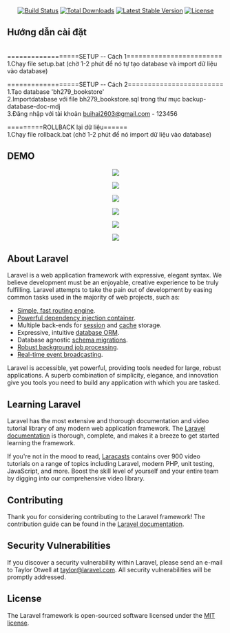 <p align="center">
<a href="https://travis-ci.org/laravel/framework"><img src="https://travis-ci.org/laravel/framework.svg" alt="Build Status"></a>
<a href="https://packagist.org/packages/laravel/framework"><img src="https://poser.pugx.org/laravel/framework/d/total.svg" alt="Total Downloads"></a>
<a href="https://packagist.org/packages/laravel/framework"><img src="https://poser.pugx.org/laravel/framework/v/stable.svg" alt="Latest Stable Version"></a>
<a href="https://packagist.org/packages/laravel/framework"><img src="https://poser.pugx.org/laravel/framework/license.svg" alt="License"></a>
</p>


## Hướng dẫn cài đặt


<br>
==================SETUP  --  Cách 1========================<br>
1.Chạy file setup.bat (chờ 1-2 phút để nó tự tạo database và import dữ liệu vào database)<br>



==================SETUP  --  Cách 2========================<br>
1.Tạo database 'bh279_bookstore'<br>
2.Importdatabase với file bh279_bookstore.sql trong thư mục backup-database-doc-mdj<br>
3.Đăng nhập với tài khoản buihai2603@gmail.com - 123456<br>



=========ROLLBACK lại dữ liệu======<br>
1.Chạy file rollback.bat (chờ 1-2 phút để nó import dữ liệu vào database)<br>

## DEMO

<p align="center"><img src="http://i.imgur.com/NPti9Jf.png"></p>
<p align="center"><img src="http://i.imgur.com/zErhuJA.png"></p>
<p align="center"><img src="http://i.imgur.com/Rq2aBLu.png"></p>
<p align="center"><img src="http://i.imgur.com/HTZUgIq.png"></p>
<p align="center"><img src="http://i.imgur.com/iZRqqEw.png"></p>
<p align="center"><img src="http://i.imgur.com/Mijs78s.png"></p>

## About Laravel

Laravel is a web application framework with expressive, elegant syntax. We believe development must be an enjoyable, creative experience to be truly fulfilling. Laravel attempts to take the pain out of development by easing common tasks used in the majority of web projects, such as:

- [Simple, fast routing engine](https://laravel.com/docs/routing).
- [Powerful dependency injection container](https://laravel.com/docs/container).
- Multiple back-ends for [session](https://laravel.com/docs/session) and [cache](https://laravel.com/docs/cache) storage.
- Expressive, intuitive [database ORM](https://laravel.com/docs/eloquent).
- Database agnostic [schema migrations](https://laravel.com/docs/migrations).
- [Robust background job processing](https://laravel.com/docs/queues).
- [Real-time event broadcasting](https://laravel.com/docs/broadcasting).

Laravel is accessible, yet powerful, providing tools needed for large, robust applications. A superb combination of simplicity, elegance, and innovation give you tools you need to build any application with which you are tasked.

## Learning Laravel

Laravel has the most extensive and thorough documentation and video tutorial library of any modern web application framework. The [Laravel documentation](https://laravel.com/docs) is thorough, complete, and makes it a breeze to get started learning the framework.

If you're not in the mood to read, [Laracasts](https://laracasts.com) contains over 900 video tutorials on a range of topics including Laravel, modern PHP, unit testing, JavaScript, and more. Boost the skill level of yourself and your entire team by digging into our comprehensive video library.

## Contributing

Thank you for considering contributing to the Laravel framework! The contribution guide can be found in the [Laravel documentation](http://laravel.com/docs/contributions).

## Security Vulnerabilities

If you discover a security vulnerability within Laravel, please send an e-mail to Taylor Otwell at taylor@laravel.com. All security vulnerabilities will be promptly addressed.

## License

The Laravel framework is open-sourced software licensed under the [MIT license](http://opensource.org/licenses/MIT).
